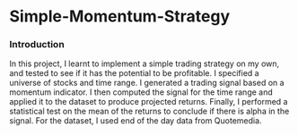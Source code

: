 # Simple-Momentum-Strategy

### Introduction

In this project, I learnt to implement a simple trading strategy on my own, and tested to see if it has the potential to be profitable. I specified a universe of stocks and time range. I generated a trading signal based on a momentum indicator. I then computed the signal for the time range and applied it to the dataset to produce projected returns. Finally, I performed a statistical test on the mean of the returns to conclude if there is alpha in the signal. For the dataset, I used end of the day data from Quotemedia.
